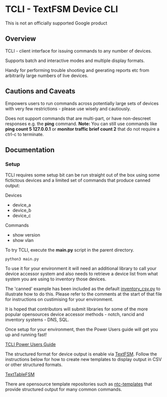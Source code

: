 # TCLI - TextFSM Device CLI

This is not an officially supported Google product

## Overview

TCLI - client interface for issuing commands to any number of devices.

Supports batch and interactive modes and multiple display formats.

Handy for performing trouble shooting and geerating reports etc from
arbitrarily large numbers of live devices.

## Cautions and Caveats

Empowers users to run commands across potentially large sets of devices with
very few restrictions - please use wisely and cautiously.

Does not support commands that are multi-part, or have non-descreet responses
e.g. the **ping** command.
**Note:** You can still use commands like
**ping count 5 127.0.0.1** or **monitor traffic brief count 2**
that do not require a ctrl-c to terminate.

## Documentation

### Setup
TCLI requires some setup bit can be run straight out of the box using some
fictictous devices and a limited set of commands that produce canned output:

Devices

   * device_a
   * device_b
   * device_c

Commands

   * show version
   * show vlan

To try TCLI, execute the **main.py** script in the parent directory.

    python3 main.py

To use it for your environment it will need an additional library to call
your device accessor system and also needs to retrieve a device list from
what system you are using to inventory those devices.

The 'canned' example has been included as the default [inventory_csv.py](https://github.com/google/tcli/blob/master/tcli/inventory_csv.py) to
illustrate how to do this. Please refer to the comments at the start of that
file for instructions on custimising for your environment.

It is hoped that contributors will submit libraries for some of the more
popular opensources device accessor methods - notch, rancid and inventory systems - DNS, SQL.

Once setup for your environment, then the Power Users guide will get you up and running fast!

[TCLI Power Users Guide](https://github.com/google/tcli/wiki/TCLI-Power-Users-Guide)

The structured format for device output is enable via [TextFSM](https://github.com/google/tcli).
Follow the instructions below for how to create new templates to display output in CSV or other structured formats.

[TextTableFSM](https://github.com/google/textfsm/wiki/Code-Lab)

There are opensource template repositories such as [ntc-templates](https://github.com/networktocode/ntc-templates)
that provide structured output for many common commands.
